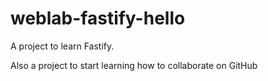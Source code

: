 # weblab-fastify-hello
A project to learn Fastify.

Also a project to start learning how to collaborate on GitHub
